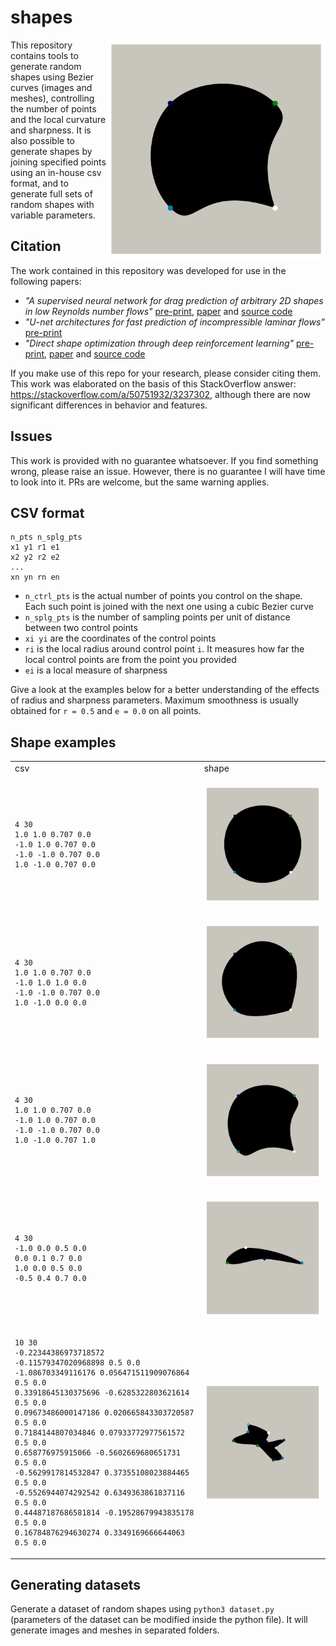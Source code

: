 # shapes

<p align="center">
  <img align="right" width="350" alt="logo" src="csv/palm.png">
</p>

This repository contains tools to generate random shapes using Bezier curves (images and meshes), controlling the number of points and the local curvature and sharpness. It is also possible to generate shapes by joining specified points using an in-house csv format, and to generate full sets of random shapes with variable parameters.

## Citation

The work contained in this repository was developed for use in the following papers:

- *"A supervised neural network for drag prediction of arbitrary 2D shapes in low Reynolds number flows"* <a href="https://arxiv.org/abs/1907.05090">pre-print</a>,  <a href="https://www.sciencedirect.com/science/article/abs/pii/S0045793020302164">paper</a> and <a href="https://github.com/jviquerat/cnn_drag_prediction">source code</a>
- *"U-net architectures for fast prediction of incompressible laminar flows"* <a href="https://arxiv.org/abs/1910.13532">pre-print</a>
- *"Direct shape optimization through deep reinforcement learning"* <a href="https://arxiv.org/abs/1908.09885">pre-print</a>, <a href="https://www.sciencedirect.com/science/article/pii/S0021999120308548">paper</a> and <a href="https://github.com/jviquerat/drl_shape_optimization">source code</a>

If you make use of this repo for your research, please consider citing them. This work was elaborated on the basis of this StackOverflow answer: https://stackoverflow.com/a/50751932/3237302, although there are now significant differences in behavior and features.

## Issues

This work is provided with no guarantee whatsoever.
If you find something wrong, please raise an issue. However, there is no guarantee I will have time to look into it.
PRs are welcome, but the same warning applies.

## CSV format

```
n_pts n_splg_pts
x1 y1 r1 e1
x2 y2 r2 e2
...
xn yn rn en
```

- ```n_ctrl_pts``` is the actual number of points you control on the shape. Each such point is joined with the next one using a cubic Bezier curve
- ```n_splg_pts``` is the number of sampling points per unit of distance between two control points
- ```xi yi``` are the coordinates of the control points
- ```ri``` is the local radius around control point ```i```. It measures how far the local control points are from the point you provided
- ```ei``` is a local measure of sharpness

Give a look at the examples below for a better understanding of the effects of radius and sharpness parameters. Maximum smoothness is usually obtained for ```r = 0.5``` and ```e = 0.0``` on all points.

## Shape examples

<table>
<tr>
<td> csv </td> <td> shape </td>
</tr>
<tr>
<td>

```
4 30
1.0 1.0 0.707 0.0
-1.0 1.0 0.707 0.0
-1.0 -1.0 0.707 0.0
1.0 -1.0 0.707 0.0
```
</td>
<td> <p align="center"> <img align="center" width="250" src="csv/cylinder.png"> </p>
</td>
</tr>
<tr>
<td>

```
4 30
1.0 1.0 0.707 0.0
-1.0 1.0 1.0 0.0
-1.0 -1.0 0.707 0.0
1.0 -1.0 0.0 0.0
```
</td>
<td> <p align="center"> <img align="center" width="250" src="csv/pointy.png"> </p>
</td>
</tr>
<tr>
<td>

```
4 30
1.0 1.0 0.707 0.0
-1.0 1.0 0.707 0.0
-1.0 -1.0 0.707 0.0
1.0 -1.0 0.707 1.0
```
</td>
<td> <p align="center"> <img align="center" width="250" src="csv/palm.png"> </p>
</td>
</tr>
<tr>
<td>

```
4 30
-1.0 0.0 0.5 0.0
0.0 0.1 0.7 0.0
1.0 0.0 0.5 0.0
-0.5 0.4 0.7 0.0
```
</td>
<td> <p align="center"> <img align="center" width="250" src="csv/naca.png"> </p>
</td>
</tr>
<tr>
<td>

```
10 30
-0.22344386973718572 -0.11579347020968898 0.5 0.0
-1.086703349116176 0.056471511909076864 0.5 0.0
0.33918645130375696 -0.6285322803621614 0.5 0.0
0.09673486000147186 0.020665843303720587 0.5 0.0
0.7184144807034846 0.07933772977561572 0.5 0.0
0.658776975915066 -0.5602669680651731 0.5 0.0
-0.5629917814532847 0.37355108023884465 0.5 0.0
-0.5526944074292542 0.6349363861837116 0.5 0.0
0.44487187686581814 -0.19528679943835178 0.5 0.0
0.16784876294630274 0.3349169666644063 0.5 0.0
```
</td>
<td> <p align="center"> <img align="center" width="250" src="csv/random.png"> </p>
</td>
</tr>
</table>

## Generating datasets

Generate a dataset of random shapes using ```python3 dataset.py``` (parameters of the dataset can be modified inside the python file). It will generate images and meshes in separated folders.
